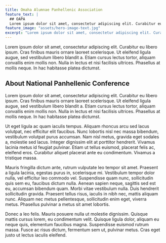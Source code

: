 ```yaml
---
title: Omaha Alumnae Panhellenic Association
feature_text: |
  ## OAPA
  Lorem ipsum dolor sit amet, consectetur adipiscing elit. Curabitur eu libero ipsum.
feature_image: "assets/hero-image-text.jpg"
excerpt: "Lorem ipsum dolor sit amet, consectetur adipiscing elit. Curabitur eu libero ipsum. Cras finibus mauris ornare laoreet scelerisque. Ut eleifend ligula augue, sed vestibulum libero blandit a. "
---
```


Lorem ipsum dolor sit amet, consectetur adipiscing elit. Curabitur eu libero ipsum. Cras finibus mauris ornare laoreet scelerisque. Ut eleifend ligula augue, sed vestibulum libero blandit a. Etiam cursus lectus tortor, aliquam convallis enim mollis non. Nulla in lectus et nisi facilisis ultrices. Phasellus at mollis neque. In hac habitasse platea dictumst.

## About National Panhellenic Conference

Lorem ipsum dolor sit amet, consectetur adipiscing elit. Curabitur eu libero ipsum. Cras finibus mauris ornare laoreet scelerisque. Ut eleifend ligula augue, sed vestibulum libero blandit a. Etiam cursus lectus tortor, aliquam convallis enim mollis non. Nulla in lectus et nisi facilisis ultrices. Phasellus at mollis neque. In hac habitasse platea dictumst.

Ut eget ligula ac quam iaculis tempus. Aliquam rhoncus arcu sed lacus volutpat, nec efficitur elit faucibus. Nunc lobortis nisl nec massa bibendum, vestibulum volutpat purus accumsan. Nam nisl metus, gravida eget sodales a, molestie sed lacus. Integer dignissim elit at porttitor hendrerit. Vivamus lacinia metus id feugiat pulvinar. Etiam ut tellus euismod, placerat felis ac, eleifend eros. Curabitur aliquet placerat ante eu condimentum. Vivamus a tristique massa.

Mauris fringilla dictum ante, rutrum vulputate leo tempor sit amet. Praesent a ligula lacinia, egestas purus in, scelerisque mi. Vestibulum tempor dolor nulla, vel efficitur leo commodo vel. Suspendisse quam nunc, sollicitudin quis sem eu, faucibus dictum nulla. Aenean sapien neque, sagittis sed est eu, accumsan bibendum quam. Morbi vitae vestibulum nulla. Duis hendrerit sollicitudin gravida. Praesent tellus risus, iaculis in nibh nec, mattis aliquam nunc. Aliquam nec metus pellentesque, sollicitudin enim eget, viverra metus. Phasellus pulvinar a metus sit amet lobortis.

Donec a leo felis. Mauris posuere nulla ut molestie dignissim. Quisque mattis cursus lorem, eu condimentum velit. Quisque ligula dolor, aliquam eu neque quis, elementum faucibus magna. Suspendisse euismod rutrum massa. Fusce ac risus dictum, fermentum sem ut, pulvinar metus. Cras eget justo ut lectus iaculis eleifend.

